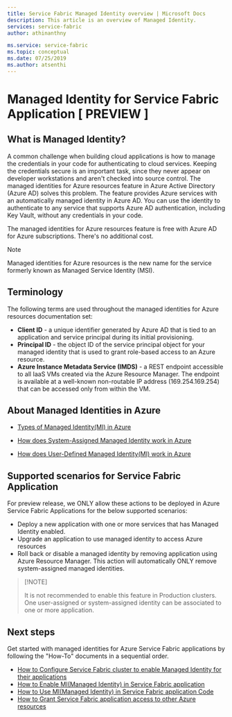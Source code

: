 ```yaml
---
title: Service Fabric Managed Identity overview | Microsoft Docs
description: This article is an overview of Managed Identity.
services: service-fabric
author: athinanthny 

ms.service: service-fabric
ms.topic: conceptual 
ms.date: 07/25/2019
ms.author: atsenthi 
---
```


# Managed Identity for Service Fabric Application [ PREVIEW ]

## What is Managed Identity?
A common challenge when building cloud applications is how to manage the credentials in your code for authenticating to cloud services. Keeping the credentials secure is an important task, since they never appear on developer workstations and aren't checked into source control. The managed identities for Azure resources feature in Azure Active Directory (Azure AD) solves this problem. The feature provides Azure services with an automatically managed identity in Azure AD. You can use the identity to authenticate to any service that supports Azure AD authentication, including Key Vault, without any credentials in your code.

The managed identities for Azure resources feature is free with Azure AD for Azure subscriptions. There's no additional cost.

> [!NOTE]
> Managed identities for Azure resources is the new name for the service formerly known as Managed Service Identity (MSI).

## Terminology
The following terms are used throughout the managed identities for Azure resources documentation set:
- **Client ID** - a unique identifier generated by Azure AD that is tied to an application and service principal during its initial provisioning.
- **Principal ID** - the object ID of the service principal object for your managed identity that is used to grant role-based access to an Azure resource.
- **Azure Instance Metadata Service (IMDS)** - a REST endpoint accessible to all IaaS VMs created via the Azure Resource Manager. The endpoint is available at a well-known non-routable IP address (169.254.169.254) that can be accessed only from within the VM.

## About Managed Identities in Azure
- [Types of Managed Identity(MI) in Azure ](https://docs.microsoft.com/en-us/azure/active-directory/managed-identities-azure-resources/overview#how-does-the-managed-identities-for-azure-resources-work)

- [How does System-Assigned Managed Identity work in Azure ](https://docs.microsoft.com/en-us/azure/active-directory/managed-identities-azure-resources/overview#how-a-system-assigned-managed-identity-works-with-an-azure-vm)

- [How does User-Defined Managed Identity(MI) work in Azure ](https://docs.microsoft.com/en-us/azure/active-directory/managed-identities-azure-resources/overview#how-a-user-assigned-managed-identity-works-with-an-azure-vm)


## Supported scenarios for Service Fabric Application 
   For preview release, we ONLY allow these actions to be deployed in Azure Service Fabric Applications for the below supported scenarios:
   - Deploy a new application with one or more services that has Managed Identity enabled.
   - Upgrade an application to use managed identity to access Azure resources 
   - Roll back or disable a managed identity by removing application using Azure Resource Manager. This action will automatically ONLY remove system-assigned managed identities.
>
> [!NOTE]
>
>  It is not recommended to enable this feature in Production clusters. One user-assigned or system-assigned identity can be associated to one or more application.

## Next steps

Get started with managed identities for Azure Service Fabric applications by following the "How-To" documents in a sequential order.

* [How to Configure Service Fabric cluster to enable Managed Identity for their applications](how-to-setup-cluster-managed-identity-token-service.md)
* [How to Enable MI(Managed Identity) in Service Fabric application ](how-to-setup-application-managed-identity-token-service.md)
* [How to Use MI(Managed Identity) in Service Fabric application Code ](how-to-managed-identity-token-service-app-code.md)
* [How to Grant Service Fabric application access to other Azure resources](how-to-grant-access-other-resources.md)


